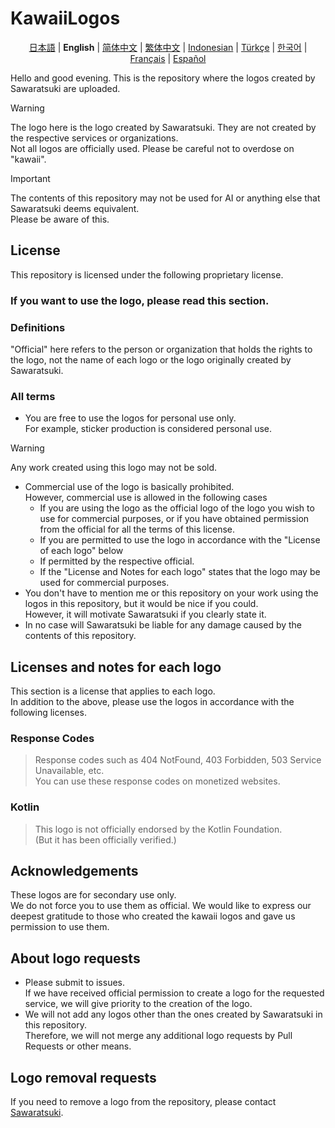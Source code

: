 # KawaiiLogos

<div align="center">
 
[日本語](./README.md) | **English** | [简体中文](/README-zhHans.md) | [繁体中文](/README-zhHant.md)  | [Indonesian](/README-ID.md) | [Türkçe](/README-tr.md) | [한국어](/README-kr.md) | [Français](/README-fr.md) | [Español](/README-es.md)

</div>

Hello and good evening. This is the repository where the logos created by Sawaratsuki are uploaded.


> [!WARNING]
 The logo here is the logo created by Sawaratsuki. They are not created by the respective services or organizations.  
 Not all logos are officially used.
 Please be careful not to overdose on "kawaii".  

> [!IMPORTANT]
 The contents of this repository may not be used for AI or anything else that Sawaratsuki deems equivalent.  
 Please be aware of this.

## License

This repository is licensed under the following proprietary license.

### If you want to use the logo, please read this section.

### Definitions

"Official" here refers to the person or organization that holds the rights to the logo, not the name of each logo or the logo originally created by Sawaratsuki.

### All terms

- You are free to use the logos for personal use only.  
For example, sticker production is considered personal use.
> [!WARNING]
 Any work created using this logo may not be sold.
- Commercial use of the logo is basically prohibited.  
However, commercial use is allowed in the following cases
  - If you are using the logo as the official logo of the logo you wish to use for commercial purposes, or if you have obtained permission from the official for all the terms of this license.  
  - If you are permitted to use the logo in accordance with the "License of each logo" below
  - If permitted by the respective official.
  - If the "License and Notes for each logo" states that the logo may be used for commercial purposes.
- You don't have to mention me or this repository on your work using the logos in this repository, but it would be nice if you could.  
  However, it will motivate Sawaratsuki if you clearly state it.
- In no case will Sawaratsuki be liable for any damage caused by the contents of this repository.

## Licenses and notes for each logo

This section is a license that applies to each logo.  
In addition to the above, please use the logos in accordance with the following licenses.  

### Response Codes

> Response codes such as 404 NotFound, 403 Forbidden, 503 Service Unavailable, etc.  
You can use these response codes on monetized websites.

### Kotlin

> This logo is not officially endorsed by the Kotlin Foundation.  
(But it has been officially verified.)

## Acknowledgements

These logos are for secondary use only.  
We do not force you to use them as official.
We would like to express our deepest gratitude to those who created the kawaii logos and gave us permission to use them.

## About logo requests

- Please submit to issues.  
If we have received official permission to create a logo for the requested service, we will give priority to the creation of the logo.
- We will not add any logos other than the ones created by Sawaratsuki in this repository.  
  Therefore, we will not merge any additional logo requests by Pull Requests or other means.

## Logo removal requests

If you need to remove a logo from the repository, please contact [Sawaratsuki](https://x.com/sawaratsuki1004).
